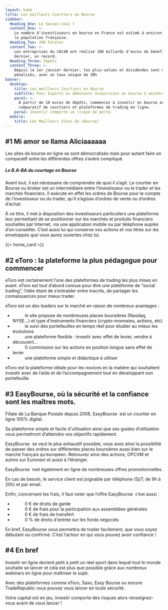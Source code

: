 ```yaml
---
layout: home
title: Les meilleurs Courtiers en Bourse
sidebar:
  Heading_One: Le Saviez-vous ?
  content_One: >-
    Le nombre d'investisseurs en bourse en France est estimé à environ 10 % de
    la population française.
  Heading_Two: 100 Patates
  content_Two: >-
    Les entreprises du CAC40 ont réalisé 100 millards d'euros de bénéfices l'an
    dernier, un record.
  Heading_Three: Impôts
  content_Three: >-
    Depuis le 1er janvier dernier, les plus-values et dividendes sont moins
    pénalisés, avec un taux unique de 30%
banner:
  desktop:
    title: Les meilleurs Courtiers en Bourse
    subTitle: Pour Experts ou débutants Investissez en bourse à moindre Frais !
    para1: >-
      À partir de 10 euros de dépôts, commencez à investir en bourse avec notre
      comparatif de courtiers et plateformes de trading en ligne.
    para2: Investir comporte un risque de perte.
  mobile:
    title: Les Meilleurs Sites de /Bourse/
---
```

## \#1 Mi amor se llama Aliciaaaaaa

Les sites de bourse en ligne se sont démocratisés mais pour autant faire un comparatif entre les différentes offres s’avère compliqué.

##### Le B.A-BA du courtage en Bourse

Avant tout, il est nécessaire de comprendre de quoi il s’agit. Le courtier en Bourse ou broker est un intermédiaire entre l’investisseur ou le trader et les marchés financiers. Il exécute en effet les ordres de Bourse pour le compte de l’investisseur ou du trader, qu’il s’agisse d’ordres de vente ou d’ordres d’achat.

À ce titre, il met à disposition des investisseurs particuliers une plateforme leur permettant de se positionner sur les marchés et produits financiers souhaités par Internet, via une application mobile ou par téléphone auprès d’un conseiller. C’est aussi lui qui conserve vos actions et vos titres sur les enveloppes que vous aurez ouvertes chez lui.

{{< home_card >}}

## \#2 eToro : la plateforme la plus pédagogue pour commencer

eToro est certainement l’une des plateformes de trading les plus mises en avant. eToro est tout d’abord connue pour être une plateforme de “social trading”, l’idée étant de s’entraider entre inscrits, de partager les connaissances pour mieux trader.

eToro est un des leaders sur le marché en raison de nombreux avantages :

* &nbsp; &nbsp;&nbsp;**&nbsp;**&nbsp;&nbsp; &nbsp; le site propose de nombreuses places boursières (Nasdaq, NYSE…) et type d’instruments financiers (crypto-monnaies, actions, etc)
* &nbsp; &nbsp;&nbsp;**&nbsp;**&nbsp;&nbsp; &nbsp; le suivi des portefeuilles en temps réel pour étudier au mieux les évolutions
* &nbsp; &nbsp;&nbsp;**&nbsp;**&nbsp;&nbsp; &nbsp; une plateforme flexible : investir avec effet de levier, vendre à découvert…
* &nbsp; &nbsp;&nbsp;**&nbsp;**&nbsp;&nbsp; &nbsp; 0 commission sur les actions en position longue sans effet de levier
* &nbsp; &nbsp;&nbsp;**&nbsp;**&nbsp;&nbsp; &nbsp; une plateforme simple et didactique à utiliser

eToro est la plateforme idéale pour les novices en la matière qui souhaitent investir avec de l’aide et de l’accompagnement tout en développant son portefeuille.

## \#3 EasyBourse, où la sécurité et la confiance sont les maîtres mots.

Filiale de La Banque Postale depuis 2008, EasyBourse &nbsp;est un courtier en ligne 100% digital.

Sa plateforme simple et facile d'utilisation ainsi que ses guides d’utilisation vous permettront d’atteindre vos objectifs rapidement.

EasyBourse &nbsp;se veut le plus exhaustif possible, vous avez ainsi la possibilité de passer des ordres sur différentes places boursières aussi bien sur le marché français qu’européen. Retrouvez ainsi des actions, OPCVM et autres sur Euronext et aussi à l’étranger.

EasyBourse &nbsp;met également en ligne de nombreuses offres promotionnelles.

En cas de besoin, le service client est joignable par téléphone (5j/7, de 9h à 20h) et par email.

Enfin, concernant les frais, il faut noter que l’offre EasyBourse&nbsp; c’est aussi :

* &nbsp; &nbsp;&nbsp;**&nbsp;**&nbsp;&nbsp; &nbsp; 0 € de droits de garde
* &nbsp; &nbsp;&nbsp;**&nbsp;**&nbsp;&nbsp; &nbsp; 0 € de frais pour la participation aux assemblées générales
* &nbsp; &nbsp;&nbsp;**&nbsp;**&nbsp;&nbsp; &nbsp; 0 € de frais de transfert
* &nbsp; &nbsp;&nbsp;**&nbsp;**&nbsp;&nbsp; &nbsp; 0 % de droits d'entrée sur les fonds négociés

En bref, EasyBourse vous permettra de trader facilement, que vous soyez débutant ou confirmé. C’est l’acteur en qui vous pouvez avoir confiance !

## \#4 En bref

Investir en ligne devient petit à petit un réel sport dans lequel tout le monde souhaite se lancer et cela est plus que possible grâce aux nombreux webinars en ligne pour maîtriser le sujet.

Avec des plateformes comme eToro, Saxo, Easy Bourse ou encore TradeRepublic vous pouvez vous lancer en toute sécurité.

Votre capital est en jeu, investir comporte des risques alors renseignez-vous avant de vous lancer !